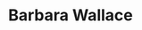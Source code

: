 ---
title:  Barbara Wallace
description:
permalink: /person/barbara-wallace/index.html
layout: base
tags:
  - BarbaraWallace
  - pages
---
